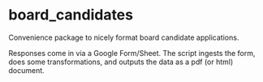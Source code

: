 # board_candidates
Convenience package to nicely format board candidate applications.

Responses come in via a Google Form/Sheet. The script ingests the form, does some transformations, and outputs the data as a pdf (or html) document. 
